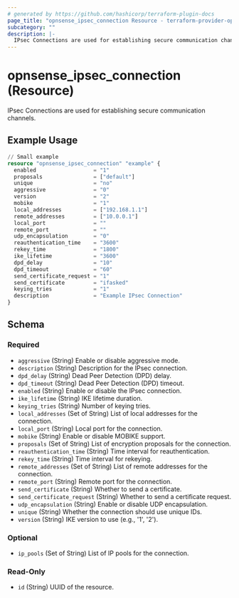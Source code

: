 ```yaml
---
# generated by https://github.com/hashicorp/terraform-plugin-docs
page_title: "opnsense_ipsec_connection Resource - terraform-provider-opnsense"
subcategory: ""
description: |-
  IPsec Connections are used for establishing secure communication channels.
---
```


# opnsense_ipsec_connection (Resource)

IPsec Connections are used for establishing secure communication channels.

## Example Usage

```terraform
// Small example
resource "opnsense_ipsec_connection" "example" {
  enabled                  = "1"
  proposals                = ["default"]
  unique                   = "no"
  aggressive               = "0"
  version                  = "2"
  mobike                   = "1"
  local_addresses          = ["192.168.1.1"]
  remote_addresses         = ["10.0.0.1"]
  local_port               = ""
  remote_port              = ""
  udp_encapsulation        = "0"
  reauthentication_time    = "3600"
  rekey_time               = "1800"
  ike_lifetime             = "3600"
  dpd_delay                = "10"
  dpd_timeout              = "60"
  send_certificate_request = "1"
  send_certificate         = "ifasked"
  keying_tries             = "1"
  description              = "Example IPsec Connection"
}
```

<!-- schema generated by tfplugindocs -->
## Schema

### Required

- `aggressive` (String) Enable or disable aggressive mode.
- `description` (String) Description for the IPsec connection.
- `dpd_delay` (String) Dead Peer Detection (DPD) delay.
- `dpd_timeout` (String) Dead Peer Detection (DPD) timeout.
- `enabled` (String) Enable or disable the IPsec connection.
- `ike_lifetime` (String) IKE lifetime duration.
- `keying_tries` (String) Number of keying tries.
- `local_addresses` (Set of String) List of local addresses for the connection.
- `local_port` (String) Local port for the connection.
- `mobike` (String) Enable or disable MOBIKE support.
- `proposals` (Set of String) List of encryption proposals for the connection.
- `reauthentication_time` (String) Time interval for reauthentication.
- `rekey_time` (String) Time interval for rekeying.
- `remote_addresses` (Set of String) List of remote addresses for the connection.
- `remote_port` (String) Remote port for the connection.
- `send_certificate` (String) Whether to send a certificate.
- `send_certificate_request` (String) Whether to send a certificate request.
- `udp_encapsulation` (String) Enable or disable UDP encapsulation.
- `unique` (String) Whether the connection should use unique IDs.
- `version` (String) IKE version to use (e.g., '1', '2').

### Optional

- `ip_pools` (Set of String) List of IP pools for the connection.

### Read-Only

- `id` (String) UUID of the resource.
